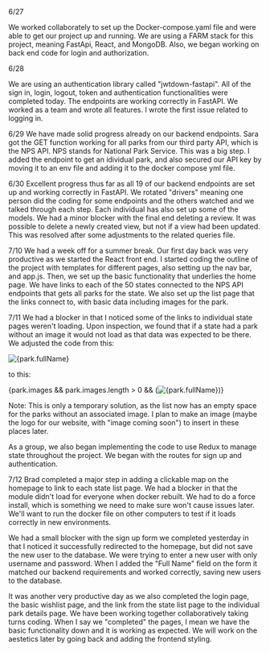 

6/27

We worked collaborately to set up the Docker-compose.yaml file and were able to get our project up and running. We are using a FARM stack for this project, meaning FastApi, React, and MongoDB. Also, we began working on back end code for login and authorization.


6/28

We are using an authentication library called "jwtdown-fastapi". All of the sign in, login, logout, token and authentication functionalities were completed today. The endpoints are working correctly in FastAPI. We worked as a team and wrote all features. I wrote the first issue related to logging in.

6/29
We have made solid progress already on our backend endpoints. Sara got the GET function working for all parks from our third party API, which is the NPS API. NPS stands for National Park Service. This was a big step. I added the endpoint to get an idividual park, and also secured our API key by moving it to an env file and adding it to the docker compose yml file.

6/30
Excellent progress thus far as all 19 of our backend endpoints are set up and working correctly in FastAPI. We rotated "drivers" meaning one person did the coding for some endpoints and the others watched and we talked through each step. Each individual has also set up some of the models. We had a minor blocker with the final end deleting a review. It was possible to delete a newly created view, but not if a view had been updated. This was resolved after some adjustments to the related queries file.

7/10
We had a week off for a summer break. Our first day back was very productive as we started the React front end. I started coding the outline of the project with templates for different pages, also setting up the nav bar, and app.js. Then, we set up the basic functionality that underlies the home page. We have links to each of the 50 states connected to the NPS API endpoints that gets all parks for the state. We also set up the list page that the links connect to, with basic data including images for the park.

7/11
We had a blocker in that I noticed some of the links to individual state pages weren't loading. Upon inspection, we found that if a state had a park without an image it would not load as that data was expected to be there. We adjusted the code from this:

 <td><img src={park.images[0].url} alt={park.fullName} /></td>

to this:

<td>{park.images && park.images.length > 0 && (<img src={park.images[0].url} alt={park.fullName} />)}</td>

Note: This is only a temporary solution, as the list now has an empty space for the parks without an associated image. I plan to make an image (maybe the logo for our website, with "image coming soon") to insert in these places later.

As a group, we also began implementing the code to use Redux to manage state throughout the project. We began with the routes for sign up and authentication.

7/12
Brad completed a major step in adding a clickable map on the homepage to link to each state list page. We had a blocker in that the module didn't load for everyone when docker rebuilt. We had to do a force install, which is something we need to make sure won't cause issues later.  We'll want to run the docker file on other computers to test if it loads correctly in new environments.

We had a small blocker with the sign up form we completed yesterday in that I noticed it successfully redirected to the homepage, but did not save the new user to the database. We were trying to enter a new user with only username and password. When I added the "Full Name" field on the form it matched our backend requirements and worked correctly, saving new users to the database.

It was another very productive day as we also completed the login page, the basic wishlist page, and the link from the state list page to the individual park details page. We have been working together collaboratively taking turns coding. When I say we "completed" the pages, I mean we have the basic functionality down and it is working as expected. We will work on the aestetics later by going back and adding the frontend styling.
